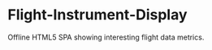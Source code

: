 Flight-Instrument-Display
=========================

Offline HTML5 SPA showing interesting flight data metrics.
